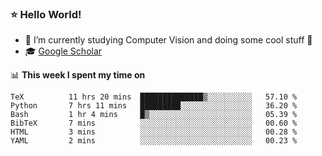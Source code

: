 ### ⭐️ Hello World!

<!--
**hologerry/hologerry** is a ✨ _special_ ✨ repository because its `README.md` (this file) appears on your GitHub profile.

Here are some ideas to get you started:

- 🔭 I’m currently working and studying on Computer Vision
- 🌱 I’m currently learning at Peking University
- 💬 Ask me about 
- 📫 How to reach me: E-mail
- 😄 Pronouns: he/his
- ⚡ Fun fact: Music is the Power
-->


- 🔭 I’m currently studying Computer Vision and doing some cool stuff 🤖
- 🎓 [Google Scholar](https://scholar.google.com/citations?user=3ykqW9wAAAAJ&hl=en)


📊 **This week I spent my time on**

<!--START_SECTION:waka-->

```text
TeX          11 hrs 20 mins  ██████████████▒░░░░░░░░░░   57.10 %
Python       7 hrs 11 mins   █████████░░░░░░░░░░░░░░░░   36.20 %
Bash         1 hr 4 mins     █▒░░░░░░░░░░░░░░░░░░░░░░░   05.39 %
BibTeX       7 mins          ░░░░░░░░░░░░░░░░░░░░░░░░░   00.60 %
HTML         3 mins          ░░░░░░░░░░░░░░░░░░░░░░░░░   00.28 %
YAML         2 mins          ░░░░░░░░░░░░░░░░░░░░░░░░░   00.23 %
```

<!--END_SECTION:waka-->
